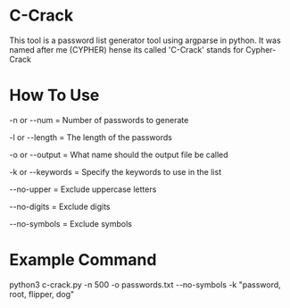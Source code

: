 # C-Crack
This tool is a password list generator tool using argparse in python. It was named after me (CYPHER) hense its called 'C-Crack' stands for Cypher-Crack

# How To Use
-n or --num = Number of passwords to generate



-l or --length = The length of the passwords



-o or --output = What name should the output file be called



-k or --keywords = Specify the keywords to use in the list



--no-upper = Exclude uppercase letters



--no-digits = Exclude digits



--no-symbols = Exclude symbols

# Example Command
python3 c-crack.py -n 500 -o passwords.txt --no-symbols -k "password, root, flipper, dog"

